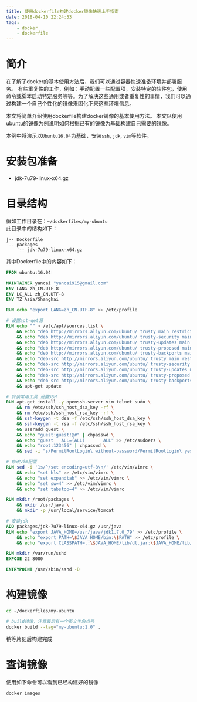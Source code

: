 ```yaml
---
title: 使用dockerfile构建docker镜像快速上手指南
date: 2018-04-10 22:24:53
tags:
    - docker
    - dockerfile
---
```


# 简介
在了解了docker的基本使用方法后，我们可以通过容器快速准备环境并部署服务。
有些重复性的工作，例如：手动配置一些配置项，安装特定的软件包，使用命令或脚本启动特定服务等等。为了解决这些通用或者重复性的事情，我们可以通过构建一个自己个性化的镜像来固化下来这些环境信息。

本文将简单介绍使用dockerfile构建docker镜像的基本使用方法。
本文以使用[ubuntu](http://www.ubuntu.com/)的[镜像](https://hub.docker.com/_/ubuntu/)为例说明如何根据已有的镜像为基础构建自己需要的镜像。


本例中将演示以`Ubuntu16.04`为基础，安装`ssh`, `jdk`, `vim`等软件。

<!-- more -->

# 安装包准备

 - jdk-7u79-linux-x64.gz

# 目录结构

假如工作目录在：`~/dockerfiles/my-ubuntu`  
此目录中的结构如下：

```
|-- Dockerfile
`-- packages
    `-- jdk-7u79-linux-x64.gz
```

其中Dockerfile中的内容如下：
```dockerfile
FROM ubuntu:16.04

MAINTAINER yancai "yancai915@gmail.com"
ENV LANG zh_CN.UTF-8
ENV LC_ALL zh_CN.UTF-8
ENV TZ Asia/Shanghai

RUN echo "export LANG=zh_CN.UTF-8" >> /etc/profile

# 设置apt-get源
RUN echo "" > /etc/apt/sources.list \
    && echo "deb http://mirrors.aliyun.com/ubuntu/ trusty main restricted universe multiverse" >> /etc/apt/sources.list \
    && echo "deb http://mirrors.aliyun.com/ubuntu/ trusty-security main restricted universe multiverse" >> /etc/apt/sources.list \
    && echo "deb http://mirrors.aliyun.com/ubuntu/ trusty-updates main restricted universe multiverse" >> /etc/apt/sources.list \
    && echo "deb http://mirrors.aliyun.com/ubuntu/ trusty-proposed main restricted universe multiverse" >> /etc/apt/sources.list \
    && echo "deb http://mirrors.aliyun.com/ubuntu/ trusty-backports main restricted universe multiverse" >> /etc/apt/sources.list \
    && echo "deb-src http://mirrors.aliyun.com/ubuntu/ trusty main restricted universe multiverse" >> /etc/apt/sources.list \
    && echo "deb-src http://mirrors.aliyun.com/ubuntu/ trusty-security main restricted universe multiverse" >> /etc/apt/sources.list \
    && echo "deb-src http://mirrors.aliyun.com/ubuntu/ trusty-updates main restricted universe multiverse" >> /etc/apt/sources.list \
    && echo "deb-src http://mirrors.aliyun.com/ubuntu/ trusty-proposed main restricted universe multiverse" >> /etc/apt/sources.list \
    && echo "deb-src http://mirrors.aliyun.com/ubuntu/ trusty-backports main restricted universe multiverse" >> /etc/apt/sources.list \
    && apt-get update

# 安装常用工具 设置SSH
RUN apt-get install -y openssh-server vim telnet sudo \
    && rm /etc/ssh/ssh_host_dsa_key -rf \
    && rm /etc/ssh/ssh_host_rsa_key -rf \
    && ssh-keygen -t dsa -f /etc/ssh/ssh_host_dsa_key \
    && ssh-keygen -t rsa -f /etc/ssh/ssh_host_rsa_key \
    && useradd guest \
    && echo "guest:guest!@#" | chpasswd \
    && echo "guest   ALL=(ALL)       ALL" >> /etc/sudoers \
    && echo "root:123456" | chpasswd \
    && sed -i "s/PermitRootLogin\ without-password/PermitRootLogin\ yes/g" /etc/ssh/sshd_config

# 修改vim配置
RUN sed -i '1s/^/set encoding=utf-8\n/' /etc/vim/vimrc \
    && echo "set hls" >> /etc/vim/vimrc \
    && echo "set expandtab" >> /etc/vim/vimrc \
    && echo "set sw=4" >> /etc/vim/vimrc \
    && echo "set tabstop=4" >> /etc/vim/vimrc

RUN mkdir /root/packages \
    && mkdir /usr/java \
    && mkdir -p /usr/local/service/tomcat

# 安装jdk
ADD packages/jdk-7u79-linux-x64.gz /usr/java
RUN echo "export JAVA_HOME=/usr/java/jdk1.7.0_79" >> /etc/profile \
    && echo "export PATH=\$JAVA_HOME/bin:\$PATH" >> /etc/profile \
    && echo "export CLASSPATH=.:\$JAVA_HOME/lib/dt.jar:\$JAVA_HOME/lib/tools.jar" >> /etc/profile

RUN mkdir /var/run/sshd
EXPOSE 22 8080

ENTRYPOINT /usr/sbin/sshd -D
```

# 构建镜像

```bash
cd ~/dockerfiles/my-ubuntu

# build镜像，注意最后有一个英文半角点号
docker build --tag="my-ubuntu:1.0" .
```

稍等片刻后构建完成

# 查询镜像

使用如下命令可以看到已经构建好的镜像
```bash
docker images
```
